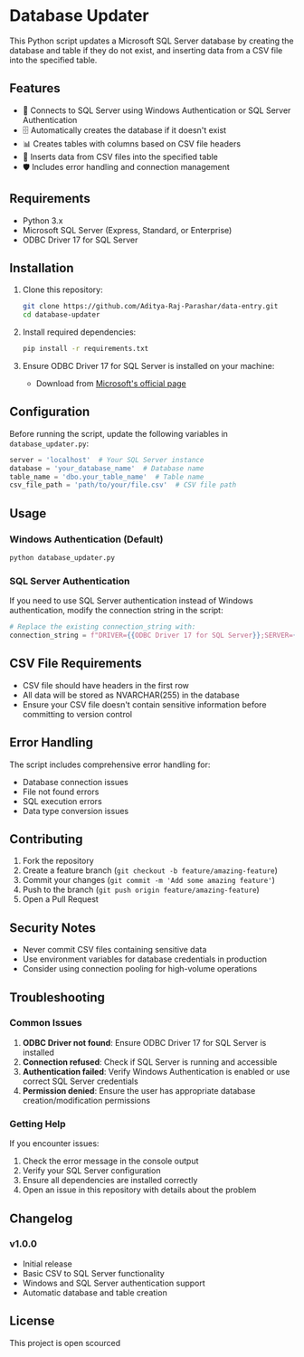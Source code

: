 # Database Updater

This Python script updates a Microsoft SQL Server database by creating the database and table if they do not exist, and inserting data from a CSV file into the specified table.

## Features


- 🔗 Connects to SQL Server using Windows Authentication or SQL Server Authentication
- 🗄️ Automatically creates the database if it doesn't exist
- 📊 Creates tables with columns based on CSV file headers
- 📁 Inserts data from CSV files into the specified table
- 🛡️ Includes error handling and connection management


## Requirements

- Python 3.x
- Microsoft SQL Server (Express, Standard, or Enterprise)
- ODBC Driver 17 for SQL Server

## Installation

1. Clone this repository:
   ```bash
   git clone https://github.com/Aditya-Raj-Parashar/data-entry.git
   cd database-updater
   ```

2. Install required dependencies:
   ```bash
   pip install -r requirements.txt
   ```

3. Ensure ODBC Driver 17 for SQL Server is installed on your machine:
   - Download from [Microsoft's official page](https://docs.microsoft.com/en-us/sql/connect/odbc/download-odbc-driver-for-sql-server)

## Configuration

Before running the script, update the following variables in `database_updater.py`:

```python
server = 'localhost'  # Your SQL Server instance
database = 'your_database_name'  # Database name
table_name = 'dbo.your_table_name'  # Table name
csv_file_path = 'path/to/your/file.csv'  # CSV file path
```

## Usage

### Windows Authentication (Default)
```bash
python database_updater.py
```

### SQL Server Authentication
If you need to use SQL Server authentication instead of Windows authentication, modify the connection string in the script:

```python
# Replace the existing connection_string with:
connection_string = f"DRIVER={{ODBC Driver 17 for SQL Server}};SERVER={server};DATABASE={database};UID=your_username;PWD=your_password;"
```


## CSV File Requirements

- CSV file should have headers in the first row
- All data will be stored as NVARCHAR(255) in the database
- Ensure your CSV file doesn't contain sensitive information before committing to version control

## Error Handling

The script includes comprehensive error handling for:
- Database connection issues
- File not found errors
- SQL execution errors
- Data type conversion issues

## Contributing

1. Fork the repository
2. Create a feature branch (`git checkout -b feature/amazing-feature`)
3. Commit your changes (`git commit -m 'Add some amazing feature'`)
4. Push to the branch (`git push origin feature/amazing-feature`)
5. Open a Pull Request

## Security Notes

- Never commit CSV files containing sensitive data
- Use environment variables for database credentials in production
- Consider using connection pooling for high-volume operations



## Troubleshooting

### Common Issues

1. **ODBC Driver not found**: Ensure ODBC Driver 17 for SQL Server is installed
2. **Connection refused**: Check if SQL Server is running and accessible
3. **Authentication failed**: Verify Windows Authentication is enabled or use correct SQL Server credentials
4. **Permission denied**: Ensure the user has appropriate database creation/modification permissions

### Getting Help

If you encounter issues:
1. Check the error message in the console output
2. Verify your SQL Server configuration
3. Ensure all dependencies are installed correctly
4. Open an issue in this repository with details about the problem

## Changelog

### v1.0.0
- Initial release
- Basic CSV to SQL Server functionality
- Windows and SQL Server authentication support
- Automatic database and table creation



## License

This project is open scourced


